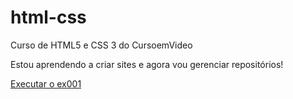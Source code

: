 # html-css
 Curso de HTML5 e CSS 3 do CursoemVideo

Estou aprendendo a criar sites e agora vou gerenciar repositórios!

<a href="https://victorxph.github.io/html-css/exercicios/ex001/index.html">Executar o ex001</a>
